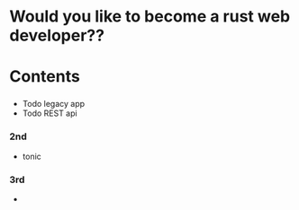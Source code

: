 # Would you like to become a rust web developer??

# Contents
### 
- Todo legacy app
- Todo REST api

### 2nd
- tonic

### 3rd
- 

